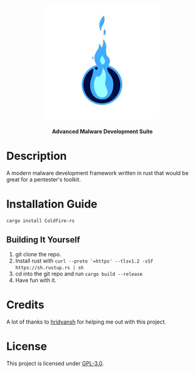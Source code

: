 <p align="center">
<a>
  <img src="logo.png">
  </a>
  </p>
 <h4 align="center">Advanced Malware Development Suite</h4>


# Description

 A modern malware development framework written in rust that would be great for a pentester's toolkit. 

# Installation Guide
 
    cargo install Coldfire-rs
  
## Building It Yourself
  
  1. git clone the repo.
  2. Install rust with ```curl --proto '=https' --tlsv1.2 -sSf https://sh.rustup.rs | sh```
  3. cd into the git repo and run ```cargo build --release```
  4. Have fun with it.
  
# Credits

A lot of thanks to [hridyansh](https://github.com/acnologia000) for helping me out with this project.

# License

This project is licensed under [GPL-3.0](https://raw.githubusercontent.com/Illumina/licenses/master/gpl-3.0.txt). 
